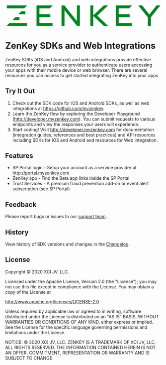 ![ZenKey](image/ZenKey_rgb.png "ZenKey")

# ZenKey SDKs and Web Integrations

ZenKey SDKs (iOS and Android) and web integrations provide effective resources for you as a service provider to authenticate users accessing your apps with their mobile device or web browser. There are several resources you can access to get started integrating ZenKey into your apps.

## Try It Out

1. Check out the SDK code for iOS and Android SDKs, as well as web integrations at https://github.com/myzenkey.
2. Learn the ZenKey flow by exploring the Developer Playground (http://developer.myzenkey.com). You can submit requests to various endpoints and view the responses your users will experience.
3. Start coding! Visit http://developer.myzenkey.com for documentation (integration guides, references and best practices) and API resources including SDKs for iOS and Android and resources for Web integration.

## Features

- SP Portal login - Setup your account as a service provider at http://portal.myzenkey.com
- ZenKey app - Find the Beta app links inside the SP Portal
- Trust Services - A premium fraud prevention add-on or event alert subscription (see SP Portal)

## Feedback

Please report bugs or issues to our [support team](mailto:techsupport@myzenkey.com).

## History

View history of SDK versions and changes in the [Changelog](./CHANGELOG.md).

## License

Copyright © 2020 XCI JV, LLC.

Licensed under the Apache License, Version 2.0 (the "License"); you may not use this file except in compliance with the License. You may obtain a copy of the License at

http://www.apache.org/licenses/LICENSE-2.0

Unless required by applicable law or agreed to in writing, software distributed under the License is distributed on an "AS IS" BASIS, WITHOUT WARRANTIES OR CONDITIONS OF ANY KIND, either express or implied. See the License for the specific language governing permissions and limitations under the License.

NOTICE: © 2020 XCI JV, LLC. ZENKEY IS A TRADEMARK OF XCI JV, LLC. ALL RIGHTS RESERVED. THE INFORMATION CONTAINED HEREIN IS NOT AN OFFER, COMMITMENT, REPRESENTATION OR WARRANTY AND IS SUBJECT TO CHANGE
